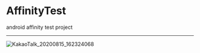 # AffinityTest
android affinity test project

-----

![KakaoTalk_20200815_162324068](https://user-images.githubusercontent.com/40740128/90307696-aee77b00-df13-11ea-8b57-fe4837e35fbc.png)
